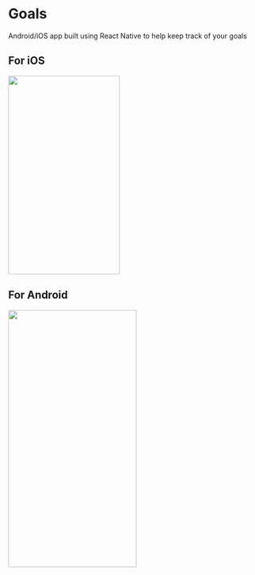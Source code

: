 # Goals
Android/iOS app built using React Native to help keep track of your goals

## For iOS
<img src = "https://github.com/richardzhanguw/goals-android-ios/blob/master/read%20me%20resources/goals-for-ios.png" width = "225" height = "400" />

## For Android
<img src = "https://github.com/richardzhanguw/goals-android-ios/blob/master/read%20me%20resources/goals-for-android.png" width = "259" height = "518" />
